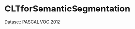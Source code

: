 # CLTforSemanticSegmentation
Dataset: [PASCAL VOC 2012](http://host.robots.ox.ac.uk/pascal/VOC/voc2012/)
